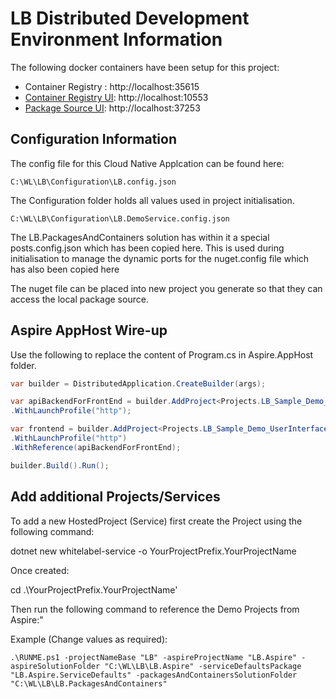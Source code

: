 # LB Distributed Development Environment Information 

The following docker containers have been setup for this project: 

- Container Registry : http://localhost:35615
- [Container Registry UI](http://localhost:10553): http://localhost:10553
- [Package Source UI](http://localhost:37253): http://localhost:37253

## Configuration Information 

The config file for this Cloud Native Applcation can be found here:

`C:\WL\LB\Configuration\LB.config.json`

The Configuration folder holds all values used in project initialisation.

`C:\WL\LB\Configuration\LB.DemoService.config.json`

The LB.PackagesAndContainers solution has within it a special posts.config.json 
which has been copied here. This is used during initialisation to manage the dynamic ports for the nuget.config file which has 
also been copied here

The nuget file can be placed into new project you generate so that they can access the local 
package source.

## Aspire AppHost Wire-up 

Use the following to replace the content of Program.cs in Aspire.AppHost folder.

```csharp
var builder = DistributedApplication.CreateBuilder(args);

var apiBackendForFrontEnd = builder.AddProject<Projects.LB_Sample_Demo_WebApi>("api-backend-for-frontend")
.WithLaunchProfile("http");

var frontend = builder.AddProject<Projects.LB_Sample_Demo_UserInterface>("ui-frontend")
.WithLaunchProfile("http")
.WithReference(apiBackendForFrontEnd);

builder.Build().Run();
```

## Add additional Projects/Services

To add a new HostedProject (Service) first create the Project using the following command:

dotnet new whitelabel-service -o YourProjectPrefix.YourProjectName

Once created:

cd .\YourProjectPrefix.YourProjectName\'

Then run the following command to reference the Demo Projects from Aspire:"

Example (Change values as required):

`.\RUNME.ps1 -projectNameBase "LB" -aspireProjectName "LB.Aspire" -aspireSolutionFolder "C:\WL\LB\LB.Aspire" -serviceDefaultsPackage "LB.Aspire.ServiceDefaults" -packagesAndContainersSolutionFolder "C:\WL\LB\LB.PackagesAndContainers"`

